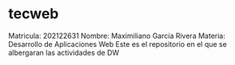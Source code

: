 # tecweb
Matricula: 202122631
Nombre: Maximiliano Garcia Rivera
Materia: Desarrollo de Aplicaciones Web
Este es el repositorio en el que se albergaran las actividades de DW
